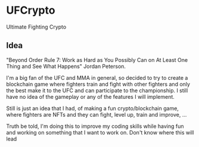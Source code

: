 # UFCrypto
Ultimate Fighting Crypto

## Idea
"Beyond Order Rule 7: Work as Hard as You Possibly Can on At Least One Thing and See What Happens" Jordan Peterson.

I'm a big fan of the UFC and MMA in general, so decided to try to create a blockchain game where fighters train and fight with other fighters and only the best make it to the UFC and can participate to the championship.
I still have no idea of the gameplay or any of the features I will implement.

Still is just an idea that I had, of making a fun crypto/blockchain game, where fighters are NFTs and they can fight, level up, train and improve, ...

Truth be told, I'm doing this to improve my coding skills while having fun and working on something that I want to work on.
 Don't know where this will lead